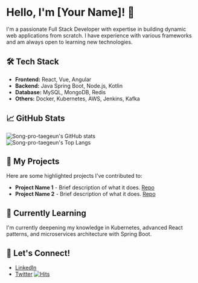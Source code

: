 # Hello, I'm [Your Name]! 👋
I'm a passionate Full Stack Developer with expertise in building dynamic web applications from scratch. I have experience with various frameworks and am always open to learning new technologies.

## 🛠️ Tech Stack
- **Frontend:** React, Vue, Angular
- **Backend:** Java Spring Boot, Node.js, Kotlin
- **Database:** MySQL, MongoDB, Redis
- **Others:** Docker, Kubernetes, AWS, Jenkins, Kafka

## 📈 GitHub Stats
![Song-pro-taegeun's GitHub stats](https://github-readme-stats.vercel.app/api?username=Song-pro-taegeun&show_icons=true&theme=tokyonight)  
![Song-pro-taegeun's Top Langs](https://github-readme-stats.vercel.app/api/top-langs/?username=Song-pro-taegeun&theme=tokyonight)

## 🚀 My Projects
Here are some highlighted projects I've contributed to:
- **Project Name 1** - Brief description of what it does. [Repo](link)
- **Project Name 2** - Brief description of what it does. [Repo](link)

## 🌱 Currently Learning
I'm currently deepening my knowledge in Kubernetes, advanced React patterns, and microservices architecture with Spring Boot.

## 🤝 Let's Connect!
- [LinkedIn](https://www.linkedin.com/in/yourusername)
- [Twitter](https://twitter.com/yourusername)
[![Hits](https://hits.seeyoufarm.com/api/count/incr/badge.svg?url=https%3A%2F%2Fgithub.com%2FSong-pro-taegeun&count_bg=%2379C83D&title_bg=%23555555&icon=&icon_color=%23E7E7E7&title=hits&edge_flat=false)](https://hits.seeyoufarm.com)
